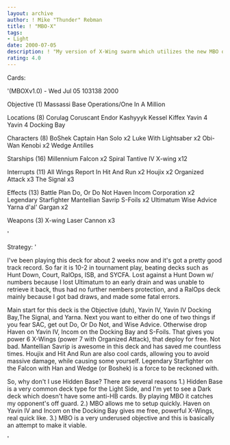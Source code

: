 ```yaml
---
layout: archive
author: ! Mike "Thunder" Rebman
title: ! "MBO-X"
tags:
- Light
date: 2000-07-05
description: ! "My version of X-Wing swarm which utilizes the new MBO objective to setup Haven, S-Foils, and Incom Corporation to pump up the X-Wings."
rating: 4.0
---
```

Cards: 

'(MBOXv1.0) - Wed Jul 05 103138 2000

Objective (1)
Massassi Base Operations/One In A Million

Locations (8)
Corulag
Coruscant
Endor
Kashyyyk
Kessel
Kiffex
Yavin 4
Yavin 4 Docking Bay

Characters (8)
BoShek
Captain Han Solo  x2
Luke With Lightsaber  x2
Obi-Wan Kenobi	x2
Wedge Antilles

Starships (16)
Millennium Falcon  x2
Spiral
Tantive IV
X-wing	x12

Interrupts (11)
All Wings Report In
Hit And Run  x2
Houjix	x2
Organized Attack  x3
The Signal  x3

Effects (13)
Battle Plan
Do, Or Do Not
Haven
Incom Corporation  x2
Legendary Starfighter
Mantellian Savrip
S-Foils  x2
Ultimatum
Wise Advice
Yarna d'al' Gargan  x2

Weapons (3)
X-wing Laser Cannon  x3

'

Strategy: '

I've been playing this deck for about 2 weeks now and it's got a pretty good track record. So far it is 10-2 in tournament play, beating decks such as Hunt Down, Court, RalOps, ISB, and SYCFA. Lost against a Hunt Down w/ numbers because I lost Ultimatum to an early drain and was unable to retrieve it back, thus had no further nembers protection, and a RalOps deck mainly because I got bad draws, and made some fatal errors.

Main start for this deck is the Objective (duh), Yavin IV, Yavin IV Docking Bay,The Signal, and Yarna. Next you want to either do one of two things if you fear SAC, get out Do, Or Do Not, and Wise Advice. Otherwise drop Haven on Yavin IV, Incom on the Docking Bay and S-Foils. That gives you power 6 X-Wings (power 7 with Organized Attack), that deploy for free. Not bad. Mantellian Savrip is awesome in this deck and has saved me countless times. Houjix and Hit And Run are also cool cards, allowing you to avoid massive damage, while causing some yourself. Legendary Starfighter on the Falcon with Han and Wedge (or Boshek) is a force to be reckoned with.

So, why don't I use Hidden Base? There are several reasons
1.) Hidden Base is a very common deck type for the Light Side, and I'm yet to see a Dark deck which doesn't have some anti-HB cards. By playing MBO it catches my opponent's off guard.
2.) MBO allows me to setup quickly. Haven on Yavin IV and Incom on the Docking Bay gives me free, powerful X-Wings, real quick like.
3.) MBO is a very underused objective and this is basically an attempt to make it viable.



'